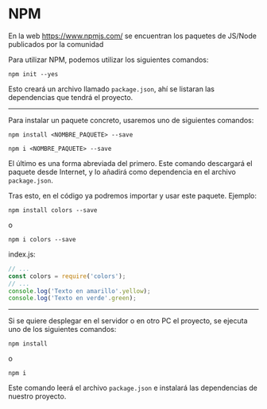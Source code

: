 # NPM

En la web https://www.npmjs.com/ se encuentran los paquetes de JS/Node publicados por la comunidad

Para utilizar NPM, podemos utilizar los siguientes comandos:

`npm init --yes` 

Esto creará un archivo llamado `package.json`, ahí se listaran las dependencias que tendrá el proyecto.

---------

Para instalar un paquete concreto, usaremos uno de siguientes comandos:

```
npm install <NOMBRE_PAQUETE> --save
```
```
npm i <NOMBRE_PAQUETE> --save
```

El último es una forma abreviada del primero. Este comando descargará el paquete desde Internet, y lo añadirá como dependencia en el archivo `package.json`.

Tras esto, en el código ya podremos importar y usar este paquete. Ejemplo:

```
npm install colors --save
``` 
o 
```
npm i colors --save
```

index.js:

```js
// ...
const colors = require('colors');
// ...
console.log('Texto en amarillo'.yellow);
console.log('Texto en verde'.green);
```

---------

Si se quiere desplegar en el servidor o en otro PC el proyecto, se ejecuta uno de los siguientes comandos:

```
npm install
```
o
```
npm i
```

Este comando leerá el archivo `package.json` e instalará las dependencias de nuestro proyecto.